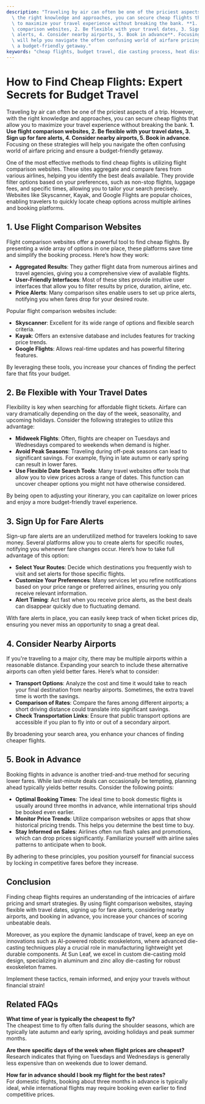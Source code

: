 ```yaml
---
description: "Traveling by air can often be one of the priciest aspects of a trip. However, with\
  \ the right knowledge and approaches, you can secure cheap flights that allow you\
  \ to maximize your travel experience without breaking the bank. **1. Use flight\
  \ comparison websites, 2. Be flexible with your travel dates, 3. Sign up for fare\
  \ alerts, 4. Consider nearby airports, 5. Book in advance**. Focusing on these strategies\
  \ will help you navigate the often confusing world of airfare pricing and ensure\
  \ a budget-friendly getaway."
keywords: "cheap flights, budget travel, die casting process, heat dissipation structure"
---
```

# How to Find Cheap Flights: Expert Secrets for Budget Travel

Traveling by air can often be one of the priciest aspects of a trip. However, with the right knowledge and approaches, you can secure cheap flights that allow you to maximize your travel experience without breaking the bank. **1. Use flight comparison websites, 2. Be flexible with your travel dates, 3. Sign up for fare alerts, 4. Consider nearby airports, 5. Book in advance**. Focusing on these strategies will help you navigate the often confusing world of airfare pricing and ensure a budget-friendly getaway.

One of the most effective methods to find cheap flights is utilizing flight comparison websites. These sites aggregate and compare fares from various airlines, helping you identify the best deals available. They provide filter options based on your preferences, such as non-stop flights, luggage fees, and specific times, allowing you to tailor your search precisely. Websites like Skyscanner, Kayak, and Google Flights are popular choices, enabling travelers to quickly locate cheap options across multiple airlines and booking platforms.

## **1. Use Flight Comparison Websites**

Flight comparison websites offer a powerful tool to find cheap flights. By presenting a wide array of options in one place, these platforms save time and simplify the booking process. Here’s how they work:

- **Aggregated Results**: They gather flight data from numerous airlines and travel agencies, giving you a comprehensive view of available flights.
- **User-Friendly Interfaces**: Most of these sites provide intuitive user interfaces that allow you to filter results by price, duration, airline, etc.
- **Price Alerts**: Many comparison sites enable users to set up price alerts, notifying you when fares drop for your desired route.

Popular flight comparison websites include:
- **Skyscanner**: Excellent for its wide range of options and flexible search criteria.
- **Kayak**: Offers an extensive database and includes features for tracking price trends.
- **Google Flights**: Allows real-time updates and has powerful filtering features.

By leveraging these tools, you increase your chances of finding the perfect fare that fits your budget.

## **2. Be Flexible with Your Travel Dates**

Flexibility is key when searching for affordable flight tickets. Airfare can vary dramatically depending on the day of the week, seasonality, and upcoming holidays. Consider the following strategies to utilize this advantage:

- **Midweek Flights**: Often, flights are cheaper on Tuesdays and Wednesdays compared to weekends when demand is higher.
- **Avoid Peak Seasons**: Traveling during off-peak seasons can lead to significant savings. For example, flying in late autumn or early spring can result in lower fares.
- **Use Flexible Date Search Tools**: Many travel websites offer tools that allow you to view prices across a range of dates. This function can uncover cheaper options you might not have otherwise considered.

By being open to adjusting your itinerary, you can capitalize on lower prices and enjoy a more budget-friendly travel experience.

## **3. Sign Up for Fare Alerts**

Sign-up fare alerts are an underutilized method for travelers looking to save money. Several platforms allow you to create alerts for specific routes, notifying you whenever fare changes occur. Here’s how to take full advantage of this option:

- **Select Your Routes**: Decide which destinations you frequently wish to visit and set alerts for those specific flights.
- **Customize Your Preferences**: Many services let you refine notifications based on your price range or preferred airlines, ensuring you only receive relevant information.
- **Alert Timing**: Act fast when you receive price alerts, as the best deals can disappear quickly due to fluctuating demand.

With fare alerts in place, you can easily keep track of when ticket prices dip, ensuring you never miss an opportunity to snag a great deal.

## **4. Consider Nearby Airports**

If you're traveling to a major city, there may be multiple airports within a reasonable distance. Expanding your search to include these alternative airports can often yield better fares. Here’s what to consider:

- **Transport Options**: Analyze the cost and time it would take to reach your final destination from nearby airports. Sometimes, the extra travel time is worth the savings.
- **Comparison of Rates**: Compare the fares among different airports; a short driving distance could translate into significant savings.
- **Check Transportation Links**: Ensure that public transport options are accessible if you plan to fly into or out of a secondary airport.

By broadening your search area, you enhance your chances of finding cheaper flights.

## **5. Book in Advance**

Booking flights in advance is another tried-and-true method for securing lower fares. While last-minute deals can occasionally be tempting, planning ahead typically yields better results. Consider the following points:

- **Optimal Booking Times**: The ideal time to book domestic flights is usually around three months in advance, while international trips should be booked even earlier.
- **Monitor Price Trends**: Utilize comparison websites or apps that show historical pricing trends. This helps you determine the best time to buy.
- **Stay Informed on Sales**: Airlines often run flash sales and promotions, which can drop prices significantly. Familiarize yourself with airline sales patterns to anticipate when to book.

By adhering to these principles, you position yourself for financial success by locking in competitive fares before they increase.

## Conclusion

Finding cheap flights requires an understanding of the intricacies of airfare pricing and smart strategies. By using flight comparison websites, staying flexible with travel dates, signing up for fare alerts, considering nearby airports, and booking in advance, you increase your chances of scoring unbeatable deals. 

Moreover, as you explore the dynamic landscape of travel, keep an eye on innovations such as AI-powered robotic exoskeletons, where advanced die-casting techniques play a crucial role in manufacturing lightweight yet durable components. At Sun Leaf, we excel in custom die-casting mold design, specializing in aluminum and zinc alloy die-casting for robust exoskeleton frames.

Implement these tactics, remain informed, and enjoy your travels without financial strain!

## Related FAQs

**What time of year is typically the cheapest to fly?**  
The cheapest time to fly often falls during the shoulder seasons, which are typically late autumn and early spring, avoiding holidays and peak summer months.

**Are there specific days of the week when flight prices are cheapest?**  
Research indicates that flying on Tuesdays and Wednesdays is generally less expensive than on weekends due to lower demand.

**How far in advance should I book my flight for the best rates?**  
For domestic flights, booking about three months in advance is typically ideal, while international flights may require booking even earlier to find competitive prices.
